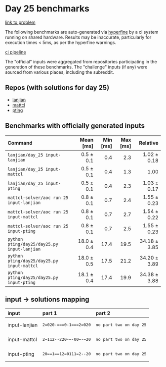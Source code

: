 # Day 25 benchmarks

[link to problem](http://adventofcode.com/2022/day/25)

The following benchmarks are auto-generated via [hyperfine](https://github.com/sharkdp/hyperfine) by a ci system running on shared hardware. Results may be inaccurate, particularly for execution times < 5ms, as per the hyperfine warnings.

[ci pipeline](http://ci.papercode.net:8080/teams/aoc2022/pipelines/aoc-compare-2022)

The "official" inputs were aggregated from repositories participating in the generation of these benchmarks. The "challenge" inputs (if any) were sourced from various places, including the subreddit.

## Repos (with solutions for day 25)


- [lanjian](https://github.com/LanJian/aoc-2022)
- [mattcl](https://github.com/mattcl/aoc2022)
- [pting](https://github.com/pting/aoc2022)

## Benchmarks with officially generated inputs
| Command | Mean [ms] | Min [ms] | Max [ms] | Relative |
|:---|---:|---:|---:|---:|
| `lanjian/day_25 input-lanjian` | 0.5 ± 0.1 | 0.4 | 2.3 | 1.02 ± 0.18 |
| `lanjian/day_25 input-mattcl` | 0.5 ± 0.1 | 0.4 | 1.3 | 1.00 |
| `lanjian/day_25 input-pting` | 0.5 ± 0.1 | 0.4 | 2.3 | 1.03 ± 0.17 |
| `mattcl-solver/aoc run 25 input-lanjian` | 0.8 ± 0.1 | 0.7 | 2.4 | 1.55 ± 0.23 |
| `mattcl-solver/aoc run 25 input-mattcl` | 0.8 ± 0.1 | 0.7 | 2.7 | 1.54 ± 0.22 |
| `mattcl-solver/aoc run 25 input-pting` | 0.8 ± 0.1 | 0.7 | 2.5 | 1.55 ± 0.23 |
| `python pting/day25/day25.py input-lanjian` | 18.0 ± 0.4 | 17.4 | 19.5 | 34.18 ± 3.85 |
| `python pting/day25/day25.py input-mattcl` | 18.0 ± 0.5 | 17.5 | 21.2 | 34.20 ± 3.89 |
| `python pting/day25/day25.py input-pting` | 18.1 ± 0.4 | 17.4 | 19.9 | 34.38 ± 3.88 |

## input -> solutions mapping
|input|part 1|part 2|
|:---|:---|:---|
|input-lanjian|<pre>2=020-===0-1===2=020</pre>|<pre>no part two on day 25</pre>|
|input-mattcl|<pre>2=112--220-=-00=-=20</pre>|<pre>no part two on day 25</pre>|
|input-pting|<pre>20==1==12=0111=2--20</pre>|<pre>no part two on day 25</pre>|
